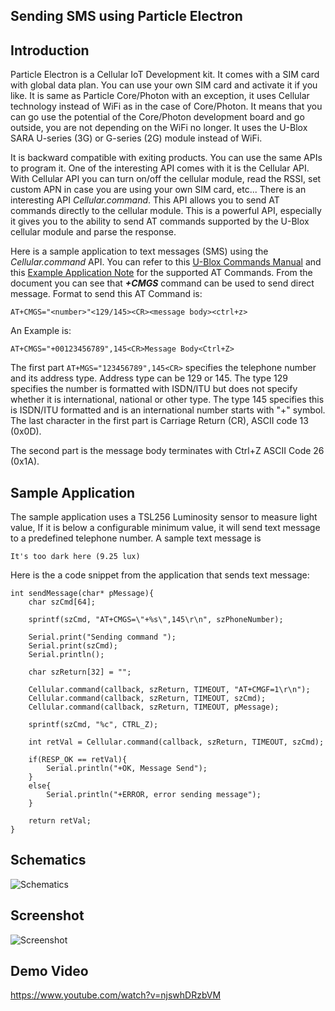 **Sending SMS using Particle Electron**
-----------------------------------

Introduction
------------
Particle Electron is a Cellular IoT Development kit. It comes with a SIM card with global data plan. You can use your own SIM card and activate it if you like. It is same as Particle Core/Photon with an exception, it uses Cellular technology instead of WiFi as in the case of Core/Photon. It means that you can go use the potential of the Core/Photon development board and go outside, you are not depending on the WiFi no longer. It uses the U-Blox SARA U-series (3G) or G-series (2G) module instead of WiFi.

It is backward compatible with exiting products. You can use the same APIs to program it. One of the interesting API comes with it is the Cellular API. With Cellular API you can turn on/off the cellular module, read the RSSI, set custom APN in case you are using your own SIM card, etc... There is an interesting API *Cellular.command*. This API allows you to send AT commands directly to the cellular module. This is a powerful API, especially it gives you to the ability to send AT commands supported by the U-Blox cellular module and parse the response.

Here is a sample application to text messages (SMS) using the *Cellular.command* API. You can refer to this [U-Blox Commands Manual](https://www.u-blox.com/en/product-resources/2432?f%5B0%5D=field_file_category:210) and this [Example Application Note](https://www.u-blox.com/sites/default/files/AT-CommandsExamples_AppNote_%28UBX-13001820%29.pdf) for the supported AT Commands. From the document you can see that ***+CMGS*** command can be used to send direct message. Format to send this AT Command is:

    AT+CMGS="<number>"<129/145><CR><message body><ctrl+z>

An Example is:
    
    AT+CMGS="+00123456789",145<CR>Message Body<Ctrl+Z>

The first part `AT+MGS="123456789",145<CR>` specifies the telephone number and its address type. Address type can be 129 or 145. The type 129 specifies the number is formatted with ISDN/ITU but does not specify whether it is international, national or other type. The type 145 specifies this is ISDN/ITU formatted and is an international number starts with "+" symbol. The last character in the first part is Carriage Return (CR), ASCII code 13 (0x0D). 

The second part is the message body terminates with Ctrl+Z ASCII Code 26 (0x1A). 

Sample Application
------------------
The sample application uses a TSL256 Luminosity sensor to measure light value, If it is below a configurable minimum value, it will send text message to a predefined telephone number. A sample text message is 

    It's too dark here (9.25 lux)

Here is the a code snippet from the application that sends text message:

    int sendMessage(char* pMessage){
        char szCmd[64];
        
        sprintf(szCmd, "AT+CMGS=\"+%s\",145\r\n", szPhoneNumber);
        
        Serial.print("Sending command ");
        Serial.print(szCmd);
        Serial.println();
        
        char szReturn[32] = "";
        
        Cellular.command(callback, szReturn, TIMEOUT, "AT+CMGF=1\r\n");
        Cellular.command(callback, szReturn, TIMEOUT, szCmd);
        Cellular.command(callback, szReturn, TIMEOUT, pMessage);
        
        sprintf(szCmd, "%c", CTRL_Z);
        
        int retVal = Cellular.command(callback, szReturn, TIMEOUT, szCmd);
        
        if(RESP_OK == retVal){
            Serial.println("+OK, Message Send");
        }
        else{
            Serial.println("+ERROR, error sending message");
        }
        
        return retVal;
    }

Schematics
----------

![Schematics](https://raw.githubusercontent.com/krvarma/electron-sms/master/schematics.png)

Screenshot
----------

![Screenshot](https://raw.githubusercontent.com/krvarma/electron-sms/master/screenshot.jpg)

Demo Video
----------

https://www.youtube.com/watch?v=njswhDRzbVM
